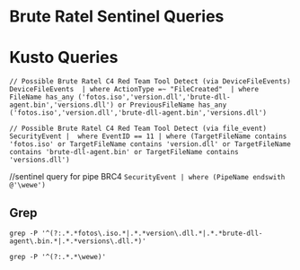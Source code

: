 # Brute Ratel Sentinel Queries

# Kusto Queries

`// Possible Brute Ratel C4 Red Team Tool Detect (via DeviceFileEvents)
DeviceFileEvents 
| where ActionType =~ "FileCreated" 
| where FileName has_any ('fotos.iso','version.dll','brute-dll-agent.bin','versions.dll') or PreviousFileName has_any ('fotos.iso','version.dll','brute-dll-agent.bin','versions.dll') `

`// Possible Brute Ratel C4 Red Team Tool Detect (via file_event)
SecurityEvent |  where EventID == 11 | where (TargetFileName contains 'fotos.iso' or TargetFileName contains 'version.dll' or TargetFileName contains 'brute-dll-agent.bin' or TargetFileName contains 'versions.dll')`

//sentinel query for pipe BRC4
`SecurityEvent | where (PipeName endswith @'\wewe')`

## Grep

`grep -P '^(?:.*.*fotos\.iso.*|.*.*version\.dll.*|.*.*brute-dll-agent\.bin.*|.*.*versions\.dll.*)'`

`grep -P '^(?:.*.*\wewe)'`
